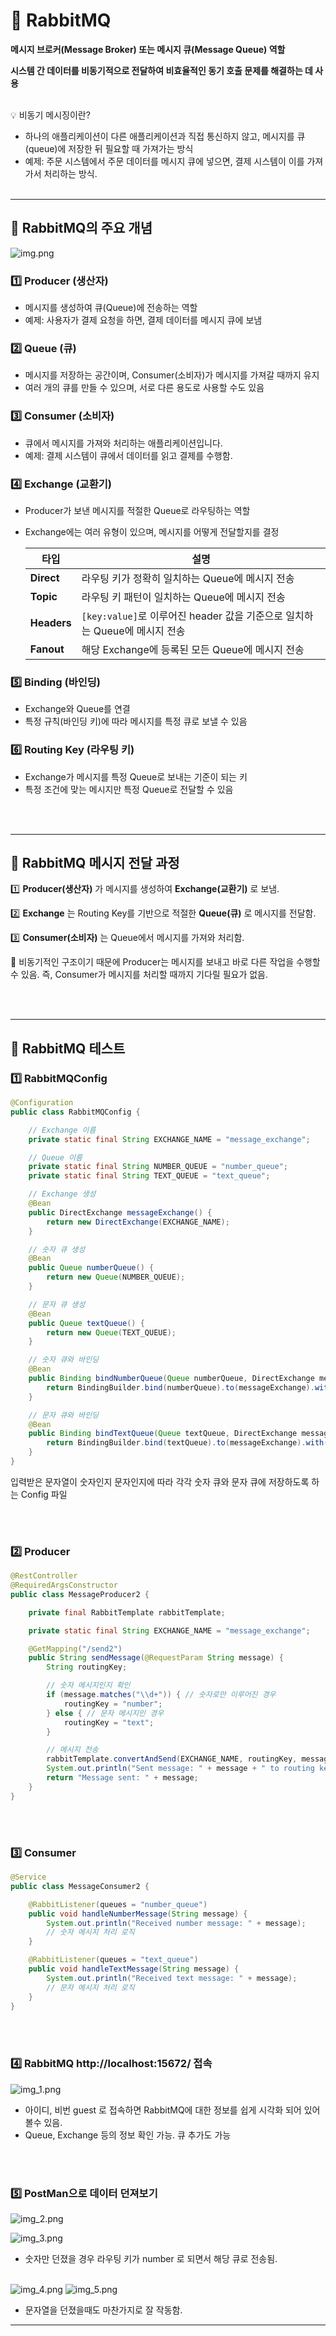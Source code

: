 # 📌 RabbitMQ
**메시지 브로커(Message Broker) 또는 메시지 큐(Message Queue) 역할**

**시스템 간 데이터를 비동기적으로 전달하여 비효율적인 동기 호출 문제를 해결하는 데 사용**

<br>
💡 비동기 메시징이란?

- 하나의 애플리케이션이 다른 애플리케이션과 직접 통신하지 않고, 메시지를 큐(queue)에 저장한 뒤 필요할 때 가져가는 방식
- 예제: 주문 시스템에서 주문 데이터를 메시지 큐에 넣으면, 결제 시스템이 이를 가져가서 처리하는 방식.
  <br><br>
---

## 📌 RabbitMQ의 주요 개념


![img.png](image/rabbitmq.png)


### 1️⃣ Producer (생산자)
- 메시지를 생성하여 큐(Queue)에 전송하는 역할
- 예제: 사용자가 결제 요청을 하면, 결제 데이터를 메시지 큐에 보냄


### 2️⃣ Queue (큐)
- 메시지를 저장하는 공간이며, Consumer(소비자)가 메시지를 가져갈 때까지 유지
- 여러 개의 큐를 만들 수 있으며, 서로 다른 용도로 사용할 수도 있음


### 3️⃣ Consumer (소비자)
- 큐에서 메시지를 가져와 처리하는 애플리케이션입니다.
- 예제: 결제 시스템이 큐에서 데이터를 읽고 결제를 수행함.


### 4️⃣ Exchange (교환기)
- Producer가 보낸 메시지를 적절한 Queue로 라우팅하는 역할
- Exchange에는 여러 유형이 있으며, 메시지를 어떻게 전달할지를 결정

  | 타입    | 설명 |
  |---------|------------------------------------------------|
  | **Direct**  | 라우팅 키가 정확히 일치하는 Queue에 메시지 전송 |
  | **Topic**   | 라우팅 키 패턴이 일치하는 Queue에 메시지 전송 |
  | **Headers** | `[key:value]`로 이루어진 header 값을 기준으로 일치하는 Queue에 메시지 전송 |
  | **Fanout**  | 해당 Exchange에 등록된 모든 Queue에 메시지 전송 |


### 5️⃣ Binding (바인딩)
- Exchange와 Queue를 연결
- 특정 규칙(바인딩 키)에 따라 메시지를 특정 큐로 보낼 수 있음


### 6️⃣ Routing Key (라우팅 키)
- Exchange가 메시지를 특정 Queue로 보내는 기준이 되는 키
- 특정 조건에 맞는 메시지만 특정 Queue로 전달할 수 있음

<br><br>

---

## 📌 RabbitMQ 메시지 전달 과정

1️⃣ **Producer(생산자)** 가 메시지를 생성하여 **Exchange(교환기)** 로 보냄.

2️⃣ **Exchange** 는 Routing Key를 기반으로 적절한 **Queue(큐)** 로 메시지를 전달함.

3️⃣ **Consumer(소비자)** 는 Queue에서 메시지를 가져와 처리함.

🚀 비동기적인 구조이기 때문에 Producer는 메시지를 보내고 바로 다른 작업을 수행할 수 있음.
즉, Consumer가 메시지를 처리할 때까지 기다릴 필요가 없음.

<br><br>

---

## 📌 RabbitMQ 테스트

### 1️⃣ RabbitMQConfig

```java
@Configuration
public class RabbitMQConfig {

    // Exchange 이름
    private static final String EXCHANGE_NAME = "message_exchange";

    // Queue 이름
    private static final String NUMBER_QUEUE = "number_queue";
    private static final String TEXT_QUEUE = "text_queue";

    // Exchange 생성
    @Bean
    public DirectExchange messageExchange() {
        return new DirectExchange(EXCHANGE_NAME);
    }

    // 숫자 큐 생성
    @Bean
    public Queue numberQueue() {
        return new Queue(NUMBER_QUEUE);
    }

    // 문자 큐 생성
    @Bean
    public Queue textQueue() {
        return new Queue(TEXT_QUEUE);
    }

    // 숫자 큐와 바인딩
    @Bean
    public Binding bindNumberQueue(Queue numberQueue, DirectExchange messageExchange) {
        return BindingBuilder.bind(numberQueue).to(messageExchange).with("number");
    }

    // 문자 큐와 바인딩
    @Bean
    public Binding bindTextQueue(Queue textQueue, DirectExchange messageExchange) {
        return BindingBuilder.bind(textQueue).to(messageExchange).with("text");
    }
}


```

입력받은 문자열이 숫자인지 문자인지에 따라 각각 숫자 큐와 문자 큐에 저장하도록 하는 Config 파일

<br><br>
### 2️⃣ Producer

```java
@RestController
@RequiredArgsConstructor
public class MessageProducer2 {

    private final RabbitTemplate rabbitTemplate;

    private static final String EXCHANGE_NAME = "message_exchange";

    @GetMapping("/send2")
    public String sendMessage(@RequestParam String message) {
        String routingKey;

        // 숫자 메시지인지 확인
        if (message.matches("\\d+")) { // 숫자로만 이루어진 경우
            routingKey = "number";
        } else { // 문자 메시지인 경우
            routingKey = "text";
        }

        // 메시지 전송
        rabbitTemplate.convertAndSend(EXCHANGE_NAME, routingKey, message);
        System.out.println("Sent message: " + message + " to routing key: " + routingKey);
        return "Message sent: " + message;
    }
}
```

<br><br>
### 3️⃣ Consumer

```java
@Service
public class MessageConsumer2 {

    @RabbitListener(queues = "number_queue")
    public void handleNumberMessage(String message) {
        System.out.println("Received number message: " + message);
        // 숫자 메시지 처리 로직
    }

    @RabbitListener(queues = "text_queue")
    public void handleTextMessage(String message) {
        System.out.println("Received text message: " + message);
        // 문자 메시지 처리 로직
    }
}

```
<br><br>
### 4️⃣ RabbitMQ http://localhost:15672/ 접속


![img_1.png](image/rabbitmq2.png)

- 아이디, 비번 guest 로 접속하면 RabbitMQ에 대한 정보를 쉽게 시각화 되어 있어 볼수 있음.
- Queue, Exchange 등의 정보 확인 가능. 큐 추가도 가능

<br><br>
### 5️⃣ PostMan으로 데이터 던져보기 
![img_2.png](image/rabbitmq3.png)

![img_3.png](image/rabbitmq4.png)

- 숫자만 던졌을 경우 라우팅 키가 number 로 되면서 해당 큐로 전송됨.
  <br><br>


![img_4.png](image/rabbitmq5.png)
![img_5.png](image/rabbitmq6.png)

- 문자열을 던졌을때도 마찬가지로 잘 작동함.

---